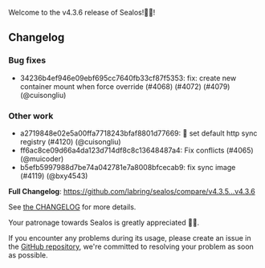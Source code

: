 Welcome to the v4.3.6 release of Sealos!🎉🎉!



## Changelog
### Bug fixes
* 34236b4ef946e09ebf695cc7640fb33cf87f5353: fix: create new container mount when force override (#4068) (#4072) (#4079) (@cuisongliu)
### Other work
* a2719848e02e5a00ffa7718243bfaf8801d77669: :bug: set default http sync registry (#4120) (@cuisongliu)
* ff6ac8ce09d66a4da123d714df8c8c13648487a4: Fix conflicts (#4065) (@muicoder)
* b5efb5997988d7be74a042781e7a8008bfcecab9: fix sync image (#4119) (@bxy4543)

**Full Changelog**: https://github.com/labring/sealos/compare/v4.3.5...v4.3.6

See [the CHANGELOG](https://github.com/labring/sealos/blob/main/CHANGELOG/CHANGELOG.md) for more details.

Your patronage towards Sealos is greatly appreciated 🎉🎉.

If you encounter any problems during its usage, please create an issue in the [GitHub repository](https://github.com/labring/sealos), we're committed to resolving your problem as soon as possible.
